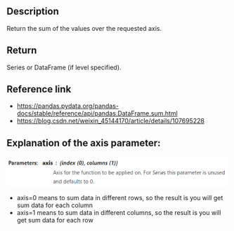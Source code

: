 ## Description
Return the sum of the values over the requested axis.

## Return
Series or DataFrame (if level specified).

## Reference link
* https://pandas.pydata.org/pandas-docs/stable/reference/api/pandas.DataFrame.sum.html
* https://blog.csdn.net/weixin_45144170/article/details/107695228

## Explanation of the axis parameter:
![image1](image/pandas.DataFrame.sum/image1.png)

* axis=0 means to sum data in different rows, so the result is you will get sum data for each column
* axis=1 means to sum data in different columns, so the result is you will get sum data for each row
